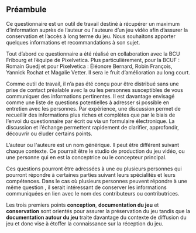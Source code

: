 ## Préambule

Ce questionnaire est un outil de travail destiné à récupérer un maximum d’information auprès de l’auteur ou l'auteure d’un jeu vidéo afin d’assurer la conservation et l’accès à long terme du jeu.
Nous souhaitons apporter quelques informations et recommandations à son sujet. 

Tout d’abord ce questionnaire a été réalisé en collaboration avec la BCU Fribourg et l’équipe de Pixelvetica. Plus particulièrement, pour la BCUF : Romain Guedj et pour Pixelvetica : Éléonore Bernard, Robin François, Yannick Rochat et Magalie Vetter. Il sera le fruit d’amélioration au long court. 

Comme outil de travail, il n’a pas été conçu pour être distribué sans une prise de contact préalable avec la ou les personnes susceptibles de vous communiquer des informations pertinentes. Il est davantage envisagé comme une liste de questions potentielles à adresser si possible en entretien avec les personnes. Par expérience, une discussion permet de recueillir des informations plus riches et complètes que par le biais de l’envoi du questionnaire par écrit ou via un formulaire électronique. La discussion et l’échange permettent rapidement de clarifier, approfondir, découvrir ou éluder certains points. 

L’auteur ou l'auteure est un nom générique. Il peut être différent suivant chaque contexte. Ce pourrait être le studio de production du jeu vidéo, ou une personne qui en est la conceptrice ou le concepteur principal.

Ces questions pourront être adressées à une ou plusieurs personnes qui pourront répondre à certaines parties suivant leurs spécialités et leurs compétences. Dans le cas où plusieurs personnes peuvent répondre à une même question , il serait intéressant de conserver les informations communiquées en lien avec le nom des contributeurs ou contributrices. 

Les trois premiers points **conception**, **documentation du jeu** et **conservation** sont orientés pour assurer la préservation du jeu tandis que la **documentation autour du jeu** traite davantage du contexte de diffusion du jeu et donc vise à étoffer la connaissance sur la réception du jeu.
